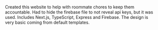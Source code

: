 Created this website to help with roommate chores to keep them accountable. Had to hide the firebase file to not reveal api keys, but it was used. 
Includes Next.js, TypeScript, Express and Firebase. 
The design is very basic coming from default templates.
